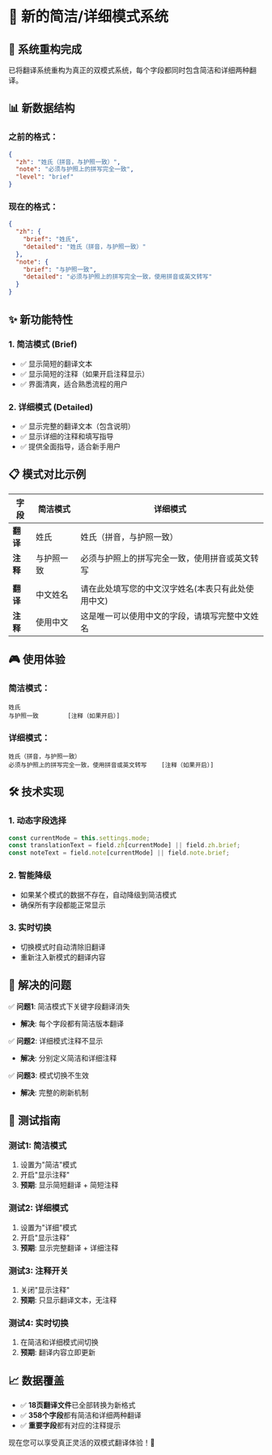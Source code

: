 # 🎯 新的简洁/详细模式系统

## 🔄 **系统重构完成**

已将翻译系统重构为真正的双模式系统，每个字段都同时包含简洁和详细两种翻译。

## 📊 **新数据结构**

### 之前的格式：
```json
{
  "zh": "姓氏（拼音，与护照一致）",
  "note": "必须与护照上的拼写完全一致",
  "level": "brief"
}
```

### 现在的格式：
```json
{
  "zh": {
    "brief": "姓氏",
    "detailed": "姓氏（拼音，与护照一致）"
  },
  "note": {
    "brief": "与护照一致",
    "detailed": "必须与护照上的拼写完全一致，使用拼音或英文转写"
  }
}
```

## ✨ **新功能特性**

### 1. **简洁模式 (Brief)**
- ✅ 显示简短的翻译文本
- ✅ 显示简短的注释（如果开启注释显示）
- ✅ 界面清爽，适合熟悉流程的用户

### 2. **详细模式 (Detailed)**  
- ✅ 显示完整的翻译文本（包含说明）
- ✅ 显示详细的注释和填写指导
- ✅ 提供全面指导，适合新手用户

## 📋 **模式对比示例**

| 字段 | 简洁模式 | 详细模式 |
|------|----------|----------|
| **翻译** | 姓氏 | 姓氏（拼音，与护照一致） |
| **注释** | 与护照一致 | 必须与护照上的拼写完全一致，使用拼音或英文转写 |
| | | |
| **翻译** | 中文姓名 | 请在此处填写您的中文汉字姓名(本表只有此处使用中文) |
| **注释** | 使用中文 | 这是唯一可以使用中文的字段，请填写完整中文姓名 |

## 🎮 **使用体验**

### 简洁模式：
```
姓氏
与护照一致        [注释（如果开启）]
```

### 详细模式：
```
姓氏（拼音，与护照一致）
必须与护照上的拼写完全一致，使用拼音或英文转写    [注释（如果开启）]
```

## 🛠️ **技术实现**

### 1. **动态字段选择**
```typescript
const currentMode = this.settings.mode;
const translationText = field.zh[currentMode] || field.zh.brief;
const noteText = field.note[currentMode] || field.note.brief;
```

### 2. **智能降级**
- 如果某个模式的数据不存在，自动降级到简洁模式
- 确保所有字段都能正常显示

### 3. **实时切换**
- 切换模式时自动清除旧翻译
- 重新注入新模式的翻译内容

## 🎯 **解决的问题**

✅ **问题1**: 简洁模式下关键字段翻译消失
- **解决**: 每个字段都有简洁版本翻译

✅ **问题2**: 详细模式注释不显示
- **解决**: 分别定义简洁和详细注释

✅ **问题3**: 模式切换不生效  
- **解决**: 完整的刷新机制

## 🚀 **测试指南**

### 测试1: 简洁模式
1. 设置为"简洁"模式
2. 开启"显示注释"
3. **预期**: 显示简短翻译 + 简短注释

### 测试2: 详细模式
1. 设置为"详细"模式  
2. 开启"显示注释"
3. **预期**: 显示完整翻译 + 详细注释

### 测试3: 注释开关
1. 关闭"显示注释"
2. **预期**: 只显示翻译文本，无注释

### 测试4: 实时切换
1. 在简洁和详细模式间切换
2. **预期**: 翻译内容立即更新

## 📈 **数据覆盖**

- ✅ **18页翻译文件**已全部转换为新格式
- ✅ **358个字段**都有简洁和详细两种翻译
- ✅ **重要字段**都有对应的注释提示

现在您可以享受真正灵活的双模式翻译体验！🎉
